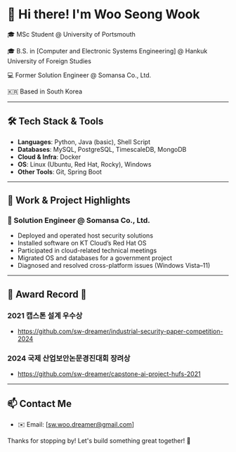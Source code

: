 # 👋 Hi there! I'm Woo Seong Wook

🎓 MSc Student @ University of Portsmouth

🎓 B.S. in [Computer and Electronic Systems Engineering] @ Hankuk University of Foreign Studies

💻 Former Solution Engineer @ Somansa Co., Ltd.  

🇰🇷 Based in South Korea

---

## 🛠️ Tech Stack & Tools

- **Languages**: Python, Java (basic), Shell Script  
- **Databases**: MySQL, PostgreSQL, TimescaleDB, MongoDB
- **Cloud & Infra**: Docker
- **OS**: Linux (Ubuntu, Red Hat, Rocky), Windows  
- **Other Tools**: Git, Spring Boot  

---

## 💼 Work & Project Highlights

### 🔧 Solution Engineer @ Somansa Co., Ltd.
- Deployed and operated host security solutions
- Installed software on KT Cloud’s Red Hat OS
- Participated in cloud-related technical meetings
- Migrated OS and databases for a government project
- Diagnosed and resolved cross-platform issues (Windows Vista–11)

---

## 🥇 Award Record 🥇

### 2021 캡스톤 설계 우수상
  -  https://github.com/sw-dreamer/industrial-security-paper-competition-2024

### 2024 국제 산업보안논문경진대회 장려상
  -  https://github.com/sw-dreamer/capstone-ai-project-hufs-2021

---

## 📫 Contact Me

- ✉️ Email: [sw.woo.dreamer@gmail.com]  

Thanks for stopping by! Let's build something great together! 🚀

